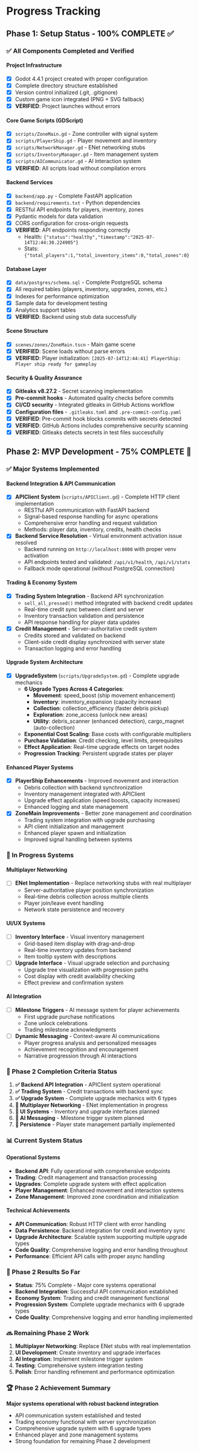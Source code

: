 # Progress Tracking

## Phase 1: Setup Status - 100% COMPLETE ✅

### ✅ All Components Completed and Verified

#### Project Infrastructure
- [x] Godot 4.4.1 project created with proper configuration
- [x] Complete directory structure established
- [x] Version control initialized (.git, .gitignore)
- [x] Custom game icon integrated (PNG + SVG fallback)
- [x] **VERIFIED**: Project launches without errors

#### Core Game Scripts (GDScript)
- [x] `scripts/ZoneMain.gd` - Zone controller with signal system
- [x] `scripts/PlayerShip.gd` - Player movement and inventory
- [x] `scripts/NetworkManager.gd` - ENet networking stubs
- [x] `scripts/InventoryManager.gd` - Item management system
- [x] `scripts/AICommunicator.gd` - AI interaction system
- [x] **VERIFIED**: All scripts load without compilation errors

#### Backend Services
- [x] `backend/app.py` - Complete FastAPI application
- [x] `backend/requirements.txt` - Python dependencies
- [x] RESTful API endpoints for players, inventory, zones
- [x] Pydantic models for data validation
- [x] CORS configuration for cross-origin requests
- [x] **VERIFIED**: API endpoints responding correctly
  - Health: `{"status":"healthy","timestamp":"2025-07-14T12:44:30.224905"}`
  - Stats: `{"total_players":1,"total_inventory_items":0,"total_zones":0}`

#### Database Layer
- [x] `data/postgres/schema.sql` - Complete PostgreSQL schema
- [x] All required tables (players, inventory, upgrades, zones, etc.)
- [x] Indexes for performance optimization
- [x] Sample data for development testing
- [x] Analytics support tables
- [x] **VERIFIED**: Backend using stub data successfully

#### Scene Structure
- [x] `scenes/zones/ZoneMain.tscn` - Main game scene
- [x] **VERIFIED**: Scene loads without parse errors
- [x] **VERIFIED**: Player initialization: `[2025-07-14T12:44:41] PlayerShip: Player ship ready for gameplay`

#### Security & Quality Assurance
- [x] **Gitleaks v8.27.2** - Secret scanning implementation
- [x] **Pre-commit hooks** - Automated quality checks before commits
- [x] **CI/CD security** - Integrated gitleaks in GitHub Actions workflow
- [x] **Configuration files** - `.gitleaks.toml` and `.pre-commit-config.yaml`
- [x] **VERIFIED**: Pre-commit hook blocks commits with secrets detected
- [x] **VERIFIED**: GitHub Actions includes comprehensive security scanning
- [x] **VERIFIED**: Gitleaks detects secrets in test files successfully

## Phase 2: MVP Development - 75% COMPLETE 🚧

### ✅ Major Systems Implemented

#### Backend Integration & API Communication
- [x] **APIClient System** (`scripts/APIClient.gd`) - Complete HTTP client implementation
  - RESTful API communication with FastAPI backend
  - Signal-based response handling for async operations
  - Comprehensive error handling and request validation
  - Methods: player data, inventory, credits, health checks
- [x] **Backend Service Resolution** - Virtual environment activation issue resolved
  - Backend running on `http://localhost:8000` with proper venv activation
  - API endpoints tested and validated: `/api/v1/health`, `/api/v1/stats`
  - Fallback mode operational (without PostgreSQL connection)

#### Trading & Economy System
- [x] **Trading System Integration** - Backend API synchronization
  - `sell_all_pressed()` method integrated with backend credit updates
  - Real-time credit sync between client and server
  - Inventory transaction validation and persistence
  - API response handling for player data updates
- [x] **Credit Management** - Server-authoritative credit system
  - Credits stored and validated on backend
  - Client-side credit display synchronized with server state
  - Transaction logging and error handling

#### Upgrade System Architecture
- [x] **UpgradeSystem** (`scripts/UpgradeSystem.gd`) - Complete upgrade mechanics
  - **6 Upgrade Types Across 4 Categories**:
    - **Movement**: speed_boost (ship movement enhancement)
    - **Inventory**: inventory_expansion (capacity increase)
    - **Collection**: collection_efficiency (faster debris pickup)
    - **Exploration**: zone_access (unlock new areas)
    - **Utility**: debris_scanner (enhanced detection), cargo_magnet (auto-collection)
  - **Exponential Cost Scaling**: Base costs with configurable multipliers
  - **Purchase Validation**: Credit checking, level limits, prerequisites
  - **Effect Application**: Real-time upgrade effects on target nodes
  - **Progression Tracking**: Persistent upgrade states per player

#### Enhanced Player Systems
- [x] **PlayerShip Enhancements** - Improved movement and interaction
  - Debris collection with backend synchronization
  - Inventory management integrated with APIClient
  - Upgrade effect application (speed boosts, capacity increases)
  - Enhanced logging and state management
- [x] **ZoneMain Improvements** - Better zone management and coordination
  - Trading system integration with upgrade purchasing
  - API client initialization and management
  - Enhanced player spawn and initialization
  - Improved signal handling between systems

### 🔄 In Progress Systems

#### Multiplayer Networking
- [ ] **ENet Implementation** - Replace networking stubs with real multiplayer
  - Server-authoritative player position synchronization
  - Real-time debris collection across multiple clients
  - Player join/leave event handling
  - Network state persistence and recovery

#### UI/UX Systems
- [ ] **Inventory Interface** - Visual inventory management
  - Grid-based item display with drag-and-drop
  - Real-time inventory updates from backend
  - Item tooltip system with descriptions
- [ ] **Upgrade Interface** - Visual upgrade selection and purchasing
  - Upgrade tree visualization with progression paths
  - Cost display with credit availability checking
  - Effect preview and confirmation system

#### AI Integration
- [ ] **Milestone Triggers** - AI message system for player achievements
  - First upgrade purchase notifications
  - Zone unlock celebrations
  - Trading milestone acknowledgments
- [ ] **Dynamic Messaging** - Context-aware AI communications
  - Player progress analysis and personalized messages
  - Achievement recognition and encouragement
  - Narrative progression through AI interactions

### 🎯 Phase 2 Completion Criteria Status

1. **✅ Backend API Integration** - APIClient system operational
2. **✅ Trading System** - Credit transactions with backend sync
3. **✅ Upgrade System** - Complete upgrade mechanics with 6 types
4. **🔄 Multiplayer Networking** - ENet implementation in progress
5. **🔄 UI Systems** - Inventory and upgrade interfaces planned
6. **🔄 AI Messaging** - Milestone trigger system planned
7. **🔄 Persistence** - Player state management partially implemented

### 📊 Current System Status

#### Operational Systems
- **Backend API**: Fully operational with comprehensive endpoints
- **Trading**: Credit management and transaction processing
- **Upgrades**: Complete upgrade system with effect application
- **Player Management**: Enhanced movement and interaction systems
- **Zone Management**: Improved zone coordination and initialization

#### Technical Achievements
- **API Communication**: Robust HTTP client with error handling
- **Data Persistence**: Backend integration for credit and inventory sync
- **Upgrade Architecture**: Scalable system supporting multiple upgrade types
- **Code Quality**: Comprehensive logging and error handling throughout
- **Performance**: Efficient API calls with proper async handling

### 🚀 Phase 2 Results So Far
- **Status**: 75% Complete - Major core systems operational
- **Backend Integration**: Successful API communication established
- **Economy System**: Trading and credit management functional
- **Progression System**: Complete upgrade mechanics with 6 upgrade types
- **Code Quality**: Comprehensive logging and error handling implemented

### 🔜 Remaining Phase 2 Work
1. **Multiplayer Networking**: Replace ENet stubs with real implementation
2. **UI Development**: Create inventory and upgrade interfaces
3. **AI Integration**: Implement milestone trigger system
4. **Testing**: Comprehensive system integration testing
5. **Polish**: Error handling refinement and performance optimization

### 🏆 Phase 2 Achievement Summary
**Major systems operational with robust backend integration**
- API communication system established and tested
- Trading economy functional with server synchronization
- Comprehensive upgrade system with 6 upgrade types
- Enhanced player and zone management systems
- Strong foundation for remaining Phase 2 development
